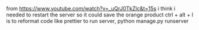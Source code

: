 from https://www.youtube.com/watch?v=_uQrJ0TkZlc&t=15s
i think i needed to restart the server so it could save the orange product
ctrl + alt + l is to reformat code like prettier
to run server, python manage.py runserver

